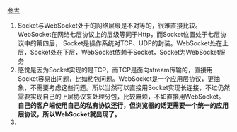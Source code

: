 [参考](https://github.com/onlyliuxin/coding2017/issues/497)     
1. Socket与WebSocket处于的网络层级是不对等的，很难直接比较。WebSocket在网络七层协议上的层级等同于Http，而Socket位置处于七层协议中的第四层，
Socket是操作系统对TCP、UDP的封装。WebSocket处在上层，Socket处在下层，WebSocket依赖于Socket，Socket为WebSocket服务      
1. 感觉是因为Socket实现的是TCP，而TCP是面向stream传输的，直接用Socket容易出问题，比如粘包问题。WebSocket是一个应用层协议，更抽象，不需要考虑这些问题。所以当然可以直接用Socket实现长连接，不过仍然需要实现自己的上层协议来处理分包，比较麻烦，不如直接用WebSocket。**自己的客户端使用自己的私有协议还行，但浏览器的话更需要一个统一的应用层协议，所以WebSocket就出现了。**
1. 
